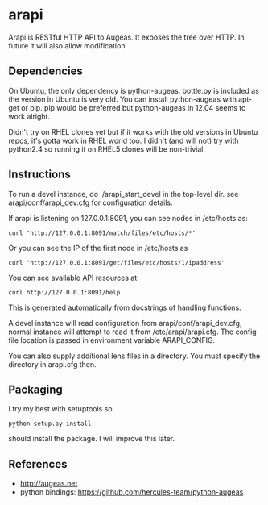 arapi
=====

Arapi is RESTful HTTP API to Augeas. It exposes the tree over HTTP. In future it will also allow modification.

Dependencies
------------
On Ubuntu, the only dependency is python-augeas. bottle.py is included as the version in Ubuntu is very old. You can install python-augeas with apt-get or pip. pip would be preferred but python-augeas in 12.04 seems to work alright.

  Didn't try on RHEL clones yet but if it works with the old versions in Ubuntu repos, it's gotta work in RHEL world too. I didn't (and will not) try with python2.4 so running it on RHEL5 clones will be non-trivial.

Instructions
------------
To run a devel instance, do ./arapi\_start\_devel in the top-level dir. see arapi/conf/arapi\_dev.cfg for configuration details.

  If arapi is listening on 127.0.0.1:8091, you can see nodes in /etc/hosts as:

```
curl 'http://127.0.0.1:8091/match/files/etc/hosts/*'
```

Or you can see the IP of the first node in /etc/hosts as
```
curl 'http://127.0.0.1:8091/get/files/etc/hosts/1/ipaddress'
```

You can see available API resources at:
```
curl http://127.0.0.1:8091/help
```
This is generated automatically from docstrings of handling functions.


  A devel instance will read configuration from arapi/conf/arapi_dev.cfg, normal instance will attempt to read it from /etc/arapi/arapi.cfg. The config file location is passed in environment variable ARAPI_CONFIG.

  You can also supply additional lens files in a directory. You must specify the directory in arapi.cfg then.

Packaging
---------
I try my best with setuptools so
```
python setup.py install
```
should install the package. I will improve this later.

References
----------
- http://augeas.net
- python bindings: https://github.com/hercules-team/python-augeas

